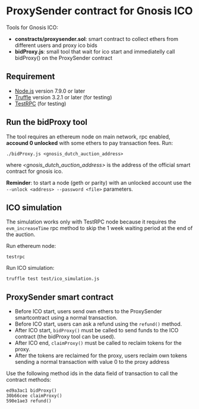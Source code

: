 # ProxySender contract for Gnosis ICO
Tools for Gnosis ICO:

- **constracts/proxysender.sol**: smart contract to collect ethers from different users and proxy ico bids
- **bidProxy.js**: small tool that wait for ico start and immediatelly call bidProxy() on the ProxySender contract

## Requirement

- [Node.js](http://nodejs.org) version 7.9.0 or later
- [Truffle](http://truffleframework.com/) version 3.2.1 or later (for testing)
- [TestRPC](https://github.com/ethereumjs/testrpc) (for testing)

## Run the bidProxy tool

The tool requires an ethereum node on main network, rpc enabled, **accound 0 unlocked** with some ethers to pay transaction fees.
Run:

    ./bidProxy.js <gnosis_dutch_auction_address>
    
where _<gnosis_dutch_auction_address>_ is the address of the official smart contract for gnosis ico.

**Reminder**: to start a node (geth or parity) with an unlocked account use the `--unlock <address> --password <file>` parameters.

## ICO simulation
The simulation works only with TestRPC node because it requires the `evm_increaseTime` rpc method
to skip the 1 week waiting period at the end of the auction.

Run ethereum node:

    testrpc

Run ICO simulation:

    truffle test test/ico_simulation.js

## ProxySender smart contract

- Before ICO start, users send own ethers to the ProxySender smartcontract using a normal transaction.
- Before ICO start, users can ask a refund using the `refund()` method.
- After ICO start, `bidProxy()` must be called to send funds to the ICO contract (the bidProxy tool can be used).
- After ICO end, `claimProxy()` must be called to reclaim tokens for the proxy.
- After the tokens are reclaimed for the proxy, users reclaim own tokens sending a normal transaction with value 0 to
the proxy address

Use the following method ids in the data field of transaction to call the contract methods:

```
ed9a3ac1 bidProxy()
30b66cee claimProxy()
590e1ae3 refund()
```
